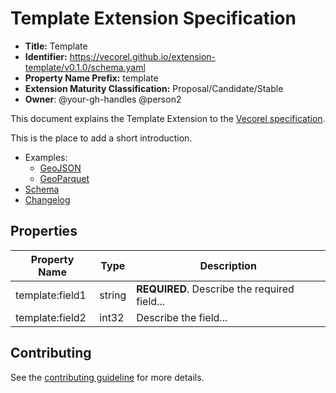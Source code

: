# Template Extension Specification

- **Title:** Template
- **Identifier:** <https://vecorel.github.io/extension-template/v0.1.0/schema.yaml>
- **Property Name Prefix:** template
- **Extension Maturity Classification:** Proposal/Candidate/Stable
- **Owner**: @your-gh-handles @person2

This document explains the Template Extension to the
[Vecorel specification](https://github.com/vecorel/specification).

This is the place to add a short introduction.

- Examples:
  - [GeoJSON](examples/geojson/)
  - [GeoParquet](examples/geoparquet/)
- [Schema](schema/schema.yaml)
- [Changelog](./CHANGELOG.md)

## Properties

| Property Name   | Type   | Description |
| --------------- | ------ | ----------- |
| template:field1 | string | **REQUIRED**. Describe the required field... |
| template:field2 | int32  | Describe the field... |

## Contributing

See the [contributing guideline](CONTRIBUTING.md) for more details.
